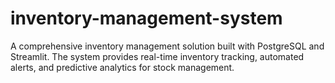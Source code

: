 # inventory-management-system
A comprehensive inventory management solution built with PostgreSQL and Streamlit. The system provides real-time inventory tracking, automated alerts, and predictive analytics for stock management.
